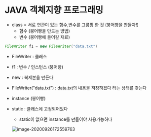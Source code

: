 # JAVA 객체지향 프로그래밍

- class = 서로 연관이 있는 함수,변수를 그룹핑 한 것 (붕어빵을 만들자!)
  - 함수 (붕어빵을 만드는 방법)
  - 변수 (붕어빵에 들어갈 재료)



```java 
FileWriter f1 = new FileWriter("data.txt")
```

- FileWriter : 클래스
- f1 : 변수 / 인스턴스 (붕어빵)
- new : 복제본을 만든다
- FileWriter("data.txt") : data.txt의 내용을 저장하겠다 라는 상태를 갖는다





- instance (붕어빵)



- static : 클래스에 고정되어있다

  - static이 없으면 instance를 만들어야 사용가능하다

  ![image-20200926172559763](C:%5CUsers%5CMaster%5CAppData%5CRoaming%5CTypora%5Ctypora-user-images%5Cimage-20200926172559763.png)